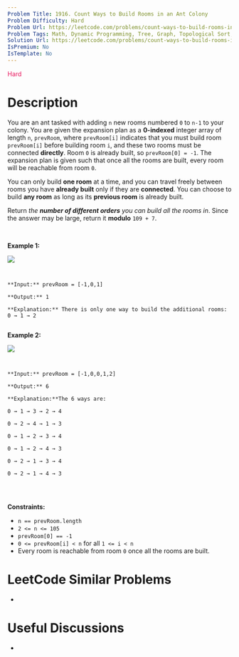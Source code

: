 ```yaml
---
Problem Title: 1916. Count Ways to Build Rooms in an Ant Colony
Problem Difficulty: Hard
Problem Url: https://leetcode.com/problems/count-ways-to-build-rooms-in-an-ant-colony/
Problem Tags: Math, Dynamic Programming, Tree, Graph, Topological Sort, Combinatorics
Solution Url: https://leetcode.com/problems/count-ways-to-build-rooms-in-an-ant-colony/solution/
IsPremium: No
IsTemplate: No
---
```


<span style="color: rgb(233, 30, 99);">Hard</span>

# Description

You are an ant tasked with adding `n` new rooms numbered `0` to `n-1` to your colony. You are given the expansion plan as a **0-indexed** integer array of length `n`, `prevRoom`, where `prevRoom[i]` indicates that you must build room `prevRoom[i]` before building room `i`, and these two rooms must be connected **directly**. Room `0` is already built, so `prevRoom[0] = -1`. The expansion plan is given such that once all the rooms are built, every room will be reachable from room `0`.


You can only build **one room** at a time, and you can travel freely between rooms you have **already built** only if they are **connected**. You can choose to build **any room** as long as its **previous room** is already built.


Return *the **number of different orders** you can build all the rooms in*. Since the answer may be large, return it **modulo** `109 + 7`.


 


**Example 1:**


![](https://assets.leetcode.com/uploads/2021/06/19/d1.JPG)

```

**Input:** prevRoom = [-1,0,1]
**Output:** 1
**Explanation:** There is only one way to build the additional rooms: 0 → 1 → 2

```

**Example 2:**


**![](https://assets.leetcode.com/uploads/2021/06/19/d2.JPG)**

```

**Input:** prevRoom = [-1,0,0,1,2]
**Output:** 6
**Explanation:**The 6 ways are:
0 → 1 → 3 → 2 → 4
0 → 2 → 4 → 1 → 3
0 → 1 → 2 → 3 → 4
0 → 1 → 2 → 4 → 3
0 → 2 → 1 → 3 → 4
0 → 2 → 1 → 4 → 3

```

 


**Constraints:**


* `n == prevRoom.length`
* `2 <= n <= 105`
* `prevRoom[0] == -1`
* `0 <= prevRoom[i] < n` for all `1 <= i < n`
* Every room is reachable from room `0` once all the rooms are built.


# LeetCode Similar Problems

- []()

# Useful Discussions

- []()
